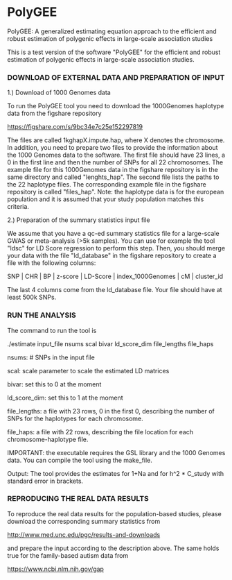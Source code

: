 # PolyGEE
PolyGEE: A generalized estimating equation approach to the efficient and robust estimation of polygenic effects in large-scale association studies


This is a test version of the software "PolyGEE" for the efficient and robust estimation of polygenic effects in large-scale association studies.


### DOWNLOAD OF EXTERNAL DATA AND PREPARATION OF INPUT

1.) Download of 1000 Genomes data

To run the PolyGEE tool you need to download the 1000Genomes haplotype data from the figshare repository

https://figshare.com/s/9bc34e7c25e152297819

The files are called 1kghapX.impute.hap, where X denotes the chromosome. In addition, you need to prepare two files to provide the information about the 1000 Genomes data to the software. The first file should have 23 lines, a 0 in the first line and then the number of SNPs for all 22 chromosomes. The example file for this 1000Genomes data in the figshare repository is in the same directory and called "lenghts_hap". The second file lists the paths to the 22 haplotype files. The corresponding example file in the figshare repository is called "files_hap". Note: the haplotype data is for the european population and it is assumed that your study population matches this criteria.

2.) Preparation of the summary statistics input file

We assume that you have a qc-ed summary statistics file for a large-scale GWAS or meta-analysis (>5k samples). You can use for example the tool "ldsc" for LD Score regression to perform this step. 
Then, you should merge your data with the file "ld_database" in the figshare repository to create a file with the following columns:

SNP | CHR | BP | z-score | LD-Score | index_1000Genomes | cM | cluster_id

The last 4 columns come from the ld_database file. Your file should have at least 500k SNPs.


### RUN THE ANALYSIS

The command to run the tool is

./estimate input_file nsums scal bivar ld_score_dim file_lengths file_haps



nsums: # SNPs in the input file

scal: scale parameter to scale the estimated LD matrices

bivar: set this to 0 at the moment

ld_score_dim: set this to 1 at the moment

file_lengths: a file with 23 rows, 0 in the first 0, describing the number of SNPs for the haplotypes for each chromosome.

file_haps: a file with 22 rows, describing the file location for each chromosome-haplotype file. 



IMPORTANT: the executable requires the GSL library and the 1000 Genomes data. You can compile the tool using the make_file.

Output: The tool provides the estimates for 1+Na and for h^2 * C_study with standard error in brackets.

### REPRODUCING THE REAL DATA RESULTS

To reproduce the real data results for the population-based studies, please download the corresponding summary statistics from

http://www.med.unc.edu/pgc/results-and-downloads

and prepare the input according to the description above. The same holds true for the family-based autism data from

https://www.ncbi.nlm.nih.gov/gap


